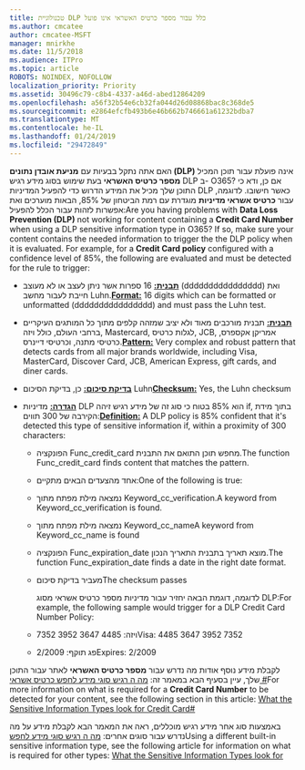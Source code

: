 ```yaml
---
title: טכנולוגיית DLP כלל עבור מספר כרטיס האשראי אינו פועל
ms.author: cmcatee
author: cmcatee-MSFT
manager: mnirkhe
ms.date: 11/5/2018
ms.audience: ITPro
ms.topic: article
ROBOTS: NOINDEX, NOFOLLOW
localization_priority: Priority
ms.assetid: 30496c79-c8b4-4337-a46d-abed12864209
ms.openlocfilehash: a56f32b54e6cb32fa044d26d08868bac8c368de5
ms.sourcegitcommit: e2864efcfb493b6e46b662b746661a61232bdba7
ms.translationtype: MT
ms.contentlocale: he-IL
ms.lasthandoff: 01/24/2019
ms.locfileid: "29472849"
---
```

<span data-ttu-id="8f7c0-p101">האם אתה נתקל בבעיות עם **מניעת אובדן נתונים (DLP)** אינה פועלת עבור תוכן המכיל **מספר כרטיס האשראי** בעת שימוש בסוג מידע רגיש DLP ב- O365? אם כן, ודא כי התוכן שלך מכיל את המידע הדרוש כדי להפעיל המדיניות DLP כאשר חישובו. לדוגמה, עבור **כרטיס אשראי מדיניות** מוגדרת עם רמת הביטחון של 85%, הבאות מוערכים ואת אפשרות לזהות עבור הכלל להפעיל:</span><span class="sxs-lookup"><span data-stu-id="8f7c0-p101">Are you having problems with **Data Loss Prevention (DLP)** not working for content containing a **Credit Card Number** when using a DLP sensitive information type in O365? If so, make sure your content contains the needed information to trigger the the DLP policy when it is evaluated. For example, for a **Credit Card policy** configured with a confidence level of 85%, the following are evaluated and must be detected for the rule to trigger:</span></span> 
  
- <span data-ttu-id="8f7c0-105">**[תבנית:](https://docs.microsoft.com/en-us/office365/securitycompliance/what-the-sensitive-information-types-look-for#format-19)** 16 ספרות אשר ניתן לעצב או לא מעוצב (dddddddddddddddd) ואת חייבת לעבור מחשב Luhn.</span><span class="sxs-lookup"><span data-stu-id="8f7c0-105">**[Format:](https://docs.microsoft.com/en-us/office365/securitycompliance/what-the-sensitive-information-types-look-for#format-19)** 16 digits which can be formatted or unformatted (dddddddddddddddd) and must pass the Luhn test.</span></span> 
    
- <span data-ttu-id="8f7c0-106">**[תבנית:](https://docs.microsoft.com/en-us/office365/securitycompliance/what-the-sensitive-information-types-look-for#pattern-19)** תבנית מורכבים מאוד ולא יציב שמזהה קלפים מתוך כל המותגים העיקריים ברחבי העולם, כולל ויזה, Mastercard, לגלות כרטיס, JCB, אמריקן אקספרס, כרטיסי מתנה, וכרטיסי דיינרס.</span><span class="sxs-lookup"><span data-stu-id="8f7c0-106">**[Pattern:](https://docs.microsoft.com/en-us/office365/securitycompliance/what-the-sensitive-information-types-look-for#pattern-19)** Very complex and robust pattern that detects cards from all major brands worldwide, including Visa, MasterCard, Discover Card, JCB, American Express, gift cards, and diner cards.</span></span> 
    
- <span data-ttu-id="8f7c0-107">**[בדיקת סיכום:](https://docs.microsoft.com/en-us/office365/securitycompliance/what-the-sensitive-information-types-look-for#checksum-19)** כן, בדיקת הסיכום Luhn</span><span class="sxs-lookup"><span data-stu-id="8f7c0-107">**[Checksum:](https://docs.microsoft.com/en-us/office365/securitycompliance/what-the-sensitive-information-types-look-for#checksum-19)** Yes, the Luhn checksum</span></span> 
    
- <span data-ttu-id="8f7c0-108">**[הגדרה:](https://docs.microsoft.com/en-us/office365/securitycompliance/what-the-sensitive-information-types-look-for#definition-19)** מדיניות DLP הוא 85% בטוח כי סוג זה של מידע רגיש זיהה if, בתוך מידת הקירבה של 300 תווים:</span><span class="sxs-lookup"><span data-stu-id="8f7c0-108">**[Definition:](https://docs.microsoft.com/en-us/office365/securitycompliance/what-the-sensitive-information-types-look-for#definition-19)** A DLP policy is 85% confident that it's detected this type of sensitive information if, within a proximity of 300 characters:</span></span> 
    
  - <span data-ttu-id="8f7c0-109">הפונקציה Func_credit_card מחפש תוכן התואם את התבנית.</span><span class="sxs-lookup"><span data-stu-id="8f7c0-109">The function Func_credit_card finds content that matches the pattern.</span></span>
    
  - <span data-ttu-id="8f7c0-110">אחד מהצעדים הבאים מתקיים:</span><span class="sxs-lookup"><span data-stu-id="8f7c0-110">One of the following is true:</span></span> 
    
  - <span data-ttu-id="8f7c0-111">נמצאה מילת מפתח מתוך Keyword_cc_verification.</span><span class="sxs-lookup"><span data-stu-id="8f7c0-111">A keyword from Keyword_cc_verification is found.</span></span>
    
  - <span data-ttu-id="8f7c0-112">נמצאה מילת מפתח מתוך Keyword_cc_name</span><span class="sxs-lookup"><span data-stu-id="8f7c0-112">A keyword from Keyword_cc_name is found</span></span>
    
  - <span data-ttu-id="8f7c0-113">הפונקציה Func_expiration_date מוצא תאריך בתבנית התאריך הנכון.</span><span class="sxs-lookup"><span data-stu-id="8f7c0-113">The function Func_expiration_date finds a date in the right date format.</span></span>
    
  - <span data-ttu-id="8f7c0-114">מעביר בדיקת סיכום</span><span class="sxs-lookup"><span data-stu-id="8f7c0-114">The checksum passes</span></span>
    
    <span data-ttu-id="8f7c0-115">לדוגמה, דוגמת הבאה יחזיר עבור מדיניות מספר כרטיס אשראי מסוג DLP:</span><span class="sxs-lookup"><span data-stu-id="8f7c0-115">For example, the following sample would trigger for a DLP Credit Card Number Policy:</span></span>
    
  - <span data-ttu-id="8f7c0-116">ויזה: 4485 3647 3952 7352</span><span class="sxs-lookup"><span data-stu-id="8f7c0-116">Visa: 4485 3647 3952 7352</span></span> 
    
  - <span data-ttu-id="8f7c0-117">פג תוקף: 2/2009</span><span class="sxs-lookup"><span data-stu-id="8f7c0-117">Expires: 2/2009</span></span>
    
<span data-ttu-id="8f7c0-118">לקבלת מידע נוסף אודות מה נדרש עבור **מספר כרטיס האשראי** לאתר עבור התוכן שלך, עיין בסעיף הבא במאמר זה: [מה ה רגיש סוגי מידע לחפש כרטיס אשראי #](https://docs.microsoft.com/en-us/office365/securitycompliance/what-the-sensitive-information-types-look-for#credit-card-number)</span><span class="sxs-lookup"><span data-stu-id="8f7c0-118">For more information on what is required for a **Credit Card Number** to be detected for your content, see the following section in this article: [What the Sensitive Information Types look for Credit Card#](https://docs.microsoft.com/en-us/office365/securitycompliance/what-the-sensitive-information-types-look-for#credit-card-number)</span></span>
  
<span data-ttu-id="8f7c0-119">באמצעות סוג אחר מידע רגיש מוכללים, ראה את המאמר הבא לקבלת מידע על מה נדרש עבור סוגים אחרים: [מה ה רגיש סוגי מידע לחפש](https://docs.microsoft.com/en-us/office365/securitycompliance/what-the-sensitive-information-types-look-for)</span><span class="sxs-lookup"><span data-stu-id="8f7c0-119">Using a different built-in sensitive information type, see the following article for information on what is required for other types: [What the Sensitive Information Types look for](https://docs.microsoft.com/en-us/office365/securitycompliance/what-the-sensitive-information-types-look-for)</span></span>
  

